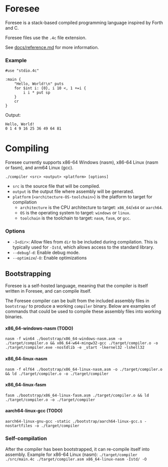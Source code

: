 # Foresee

Foresee is a stack-based compiled programming language inspired by Forth and C.

Foresee files use the `.4c` file extension.

See [docs/reference.md](docs/reference.md) for more information.

### Example

```
#use "stdio.4c"

:main {
    "Hello, World!\n" puts
    for $int i: {0}, i 10 <, 1 +=i {
        i i * put sp
    }
    cr
}
```

Output:
```
Hello, World!
0 1 4 9 16 25 36 49 64 81
```

# Compiling

Foresee currently supports x86-64 Windows (nasm), x86-64 Linux (nasm or fasm), and arm64 Linux (gcc).

`./compiler <src> <output> <platform> [options]`

* `src` is the source file that will be compiled.
* `output` is the output file where assembly will be generated.
* `platform` (`<architecture-OS-toolchain>`) is the platform to target for compilation
    * `architecture` is the CPU architecture to target: `x86_64`/`x64` or `aarch64`.
    * `OS` is the operating system to target: `windows` or `linux`.
    * `toolchain` is the toolchain to target: `nasm`, `fasm`, or `gcc`.

### Options

* `-I<dir>`: Allow files from `dir` to be included during compilation. This is typically used for `-Istd`, which allows access to the standard library.
* `--debug`/`-d`: Enable debug mode.
* `--optimize`/`-O`: Enable optimizations

## Bootstrapping

Foresee is a self-hosted language, meaning that the compiler is itself written in Foresee, and can compile itself.

The Foresee compiler can be built from the included assembly files in `bootstrap/` to produce a working `compiler` binary. Below are examples of commands that could be used to compile these assembly files into working binaries.

#### x86_64-windows-nasm (TODO)

`nasm -f win64 ./bootstrap/x86_64-windows-nasm.asm -o ./target/compiler.o && x86_64-w64-mingw32-gcc ./target/compiler.o -o ./target/compiler.exe -nostdlib -e _start -lkernel32 -lshell32`

#### x86_64-linux-nasm

`nasm -f elf64 ./bootstrap/x86_64-linux-nasm.asm -o ./target/compiler.o && ld ./target/compiler.o -o ./target/compiler`

#### x86_64-linux-fasm

`fasm ./bootstrap/x86_64-linux-fasm.asm ./target/compiler.o && ld ./target/compiler.o -o ./target/compiler`

#### aarch64-linux-gcc (TODO)

`aarch64-linux-gnu-gcc -static ./bootstrap/aarch64-linux-gcc.s -nostartfiles -o ./target/compiler`

### Self-compilation

After the compiler has been bootstrapped, it can re-compile itself into assembly. Example for x86-64 Linux (nasm): `./target/compiler ./src/main.4c ./target/compiler.asm x86_64-linux-nasm -Istd/ -O`
